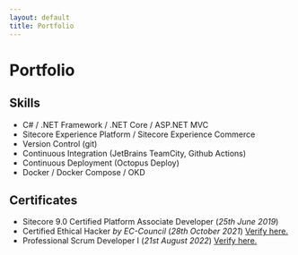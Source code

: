 ```yaml
---
layout: default
title: Portfolio
---
```


# Portfolio

## Skills

* C# / .NET Framework / .NET Core / ASP.NET MVC
* Sitecore Experience Platform / Sitecore Experience Commerce
* Version Control (git)
* Continuous Integration (JetBrains TeamCity, Github Actions)
* Continuous Deployment (Octopus Deploy)
* Docker / Docker Compose / OKD

## Certificates

* Sitecore 9.0 Certified Platform Associate Developer (_25th June 2019_)
* Certified Ethical Hacker _by EC-Council_ (_28th October 2021_) [Verify here.](https://aspen.eccouncil.org/VerifyBadge?type=certification&a=iEvhc/18Iylg5oRaw/vDDU/0dRmLnbScrSPyBaQUbuw=)
* Professional Scrum Developer I (_21st August 2022_) [Verify here.](https://www.scrum.org/user/1069323)
